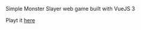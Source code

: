 Simple Monster Slayer web game built with VueJS 3

Playt it [here](https://barnabasedubio.github.io/monsterslayer/)